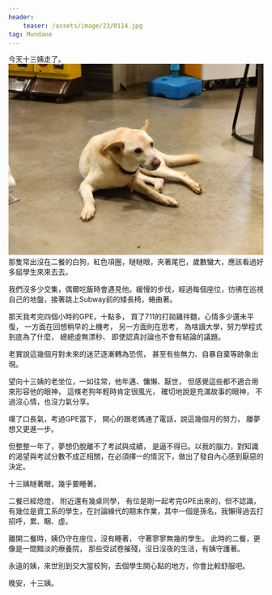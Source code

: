 ```yaml
---
header:
    teaser: /assets/image/23/0114.jpg
tag: Mundane
---
```

今天十三姨走了。
![i](/assets/image/23/0114.jpg)
那隻常出沒在二餐的白狗，紅色項圈，瞇瞇眼，夾著尾巴，歲數蠻大，應該看過好多屆學生來來去去。

我們沒多少交集，偶爾吃飯時會遇見他。緩慢的步伐，經過每個座位，彷彿在巡視自己的地盤，接著跳上Subway前的矮長椅，蜷曲著。  

那天我考完四個小時的GPE，十點多，
買了711的打拋雞拌麵，心情多少還未平復，
一方面在回想稍早的上機考，
另一方面則在思考，
為啥讀大學，努力學程式到底為了什麼，
總總虛無漂秒、
即使認真討論也不會有結論的議題。

老實說這幾個月對未來的迷茫逐漸轉為恐慌，
甚至有些無力、自暴自棄等跡象出現。  

望向十三姨的老坐位，一如往常，他年邁、慵懶、厭世，
但感覺這些都不適合用來形容他的眼神，
這條老狗年輕時肯定很風光，
確切地說是充滿故事的眼神，
不過沒心情，也沒力氣分享。  

嘆了口長氣，考過GPE當下，
開心的跟老媽通了電話，說這幾個月的努力，
離夢想又更進一步。

但整整一年了，夢想仍脫離不了考試與成績，
是逼不得已。以我的腦力，對知識的渴望與考試分數不成正相關，在必須擇一的情況下，做出了發自內心感到厭惡的決定。

十三姨瞇著眼，幾乎要睡著。

二餐已經熄燈，
附近還有幾桌同學，
有位是剛一起考完GPE出來的，但不認識，有幾位是資工系的學生，在討論線代的期末作業，其中一個是孫名，我懶得過去打招呼，累、睏、虛。

離開二餐時，姨仍守在座位，沒有睡著，
守著寥寥無幾的學生。
此時的二餐，更像是一間黯淡的療養院，
那些受試卷摧殘，沒日沒夜的生活，有姨守護著。

永遠的姨，來世別到交大當校狗，去個學生開心點的地方，你會比較舒服吧。

晚安，十三姨。
